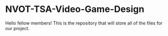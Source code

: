 # NVOT-TSA-Video-Game-Design
Hello fellow members! This is the repository that will store all of the files for our project.
